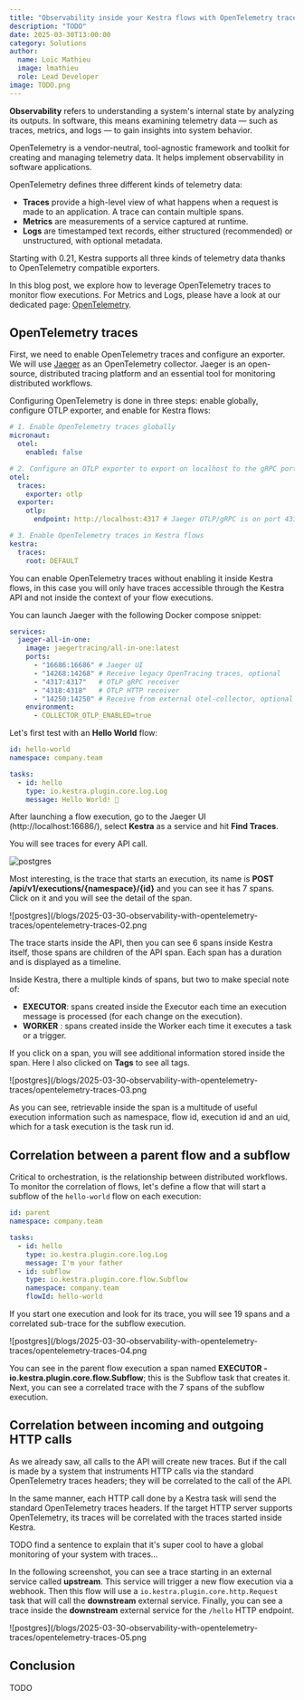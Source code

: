 ```yaml
---
title: "Observability inside your Kestra flows with OpenTelemetry traces"
description: "TODO"
date: 2025-03-30T13:00:00
category: Solutions
author:
  name: Loïc Mathieu
  image: lmathieu
  role: Lead Developer
image: TODO.png
---
```


**Observability** refers to understanding a system's internal state by analyzing its outputs. In software, this means examining telemetry data — such as traces, metrics, and logs — to gain insights into system behavior.

OpenTelemetry is a vendor-neutral, tool-agnostic framework and toolkit for creating and managing telemetry data. It helps implement observability in software applications.

OpenTelemetry defines three different kinds of telemetry data:
- **Traces** provide a high-level view of what happens when a request is made to an application. A trace can contain multiple spans.
- **Metrics** are measurements of a service captured at runtime.
- **Logs** are timestamped text records, either structured (recommended) or unstructured, with optional metadata.

Starting with 0.21, Kestra supports all three kinds of telemetry data thanks to OpenTelemetry compatible exporters.

In this blog post, we explore how to leverage OpenTelemetry traces to monitor flow executions. For Metrics and Logs, please have a look at our dedicated page: [OpenTelemetry](/docs/09.administrator-guide/open-telemetry).

## OpenTelemetry traces

First, we need to enable OpenTelemetry traces and configure an exporter. We will use [Jaeger](https://www.jaegertracing.io/) as an OpenTelemetry collector. Jaeger is an open-source, distributed tracing platform and an essential tool for monitoring distributed workflows.

Configuring OpenTelemetry is done in three steps: enable globally, configure OTLP exporter, and enable for Kestra flows:

```yaml
# 1. Enable OpenTelemetry traces globally
micronaut:
  otel:
    enabled: false

# 2. Configure an OTLP exporter to export on localhost to the gRPC port of Jaeger
otel:
  traces:
    exporter: otlp
  exporter:
    otlp:
      endpoint: http://localhost:4317 # Jaeger OTLP/gRPC is on port 4317

# 3. Enable OpenTelemetry traces in Kestra flows
kestra:
  traces:
    root: DEFAULT

```

You can enable OpenTelemetry traces without enabling it inside Kestra flows, in this case you will only have traces accessible through the Kestra API and not inside the context of your flow executions.

You can launch Jaeger with the following Docker compose snippet:

```yaml
services:
  jaeger-all-in-one:
    image: jaegertracing/all-in-one:latest
    ports:
      - "16686:16686" # Jaeger UI
      - "14268:14268" # Receive legacy OpenTracing traces, optional
      - "4317:4317"   # OTLP gRPC receiver
      - "4318:4318"   # OTLP HTTP receiver
      - "14250:14250" # Receive from external otel-collector, optional
    environment:
      - COLLECTOR_OTLP_ENABLED=true
```

Let's first test with an __Hello World__ flow:

```yaml
id: hello-world
namespace: company.team

tasks:
  - id: hello
    type: io.kestra.plugin.core.log.Log
    message: Hello World! 🚀
```

After launching a flow execution, go to the Jaeger UI (http://localhost:16686/), select **Kestra** as a service and hit **Find Traces**.

You will see traces for every API call.

![postgres](/blogs/2025-03-30-observability-with-opentelemetry-traces/opentelemetry-traces-01.png)

Most interesting, is the trace that starts an execution, its name is **POST /api/v1/executions/{namespace}/{id}** and you can see it has 7 spans. Click on it and you will see the detail of the span.

![postgres](/blogs/2025-03-30-observability-with-opentelemetry-traces/opentelemetry-traces-02.png

The trace starts inside the API, then you can see 6 spans inside Kestra itself, those spans are children of the API span. Each span has a duration and is displayed as a timeline.

Inside Kestra, there a multiple kinds of spans, but two to make special note of:
- **EXECUTOR**: spans created inside the Executor each time an execution message is processed (for each change on the execution).
- **WORKER** : spans created inside the Worker each time it executes a task or a trigger.

If you click on a span, you will see additional information stored inside the span. Here I also clicked on **Tags** to see all tags.

![postgres](/blogs/2025-03-30-observability-with-opentelemetry-traces/opentelemetry-traces-03.png

As you can see, retrievable inside the span is a multitude of useful execution information such as namespace, flow id, execution id and an uid, which for a task execution is the task run id.

## Correlation between a parent flow and a subflow

Critical to orchestration, is the relationship between distributed workflows. To monitor the correlation of flows, let's define a flow that will start a subflow of the `hello-world` flow on each execution:

```yaml
id: parent
namespace: company.team

tasks:
  - id: hello
    type: io.kestra.plugin.core.log.Log
    message: I'm your father
  - id: subflow
    type: io.kestra.plugin.core.flow.Subflow
    namespace: company.team
    flowId: hello-world
```

If you start one execution and look for its trace, you will see 19 spans and a correlated sub-trace for the subflow execution.

![postgres](/blogs/2025-03-30-observability-with-opentelemetry-traces/opentelemetry-traces-04.png

You can see in the parent flow execution a span named **EXECUTOR - io.kestra.plugin.core.flow.Subflow**; this is the Subflow task that creates it. Next, you can see a correlated trace with the 7 spans of the subflow execution.

## Correlation between incoming and outgoing HTTP calls

As we already saw, all calls to the API will create new traces. But if the call is made by a system that instruments HTTP calls via the standard OpenTelemetry traces headers; they will be correlated to the call of the API.

In the same manner, each HTTP call done by a Kestra task will send the standard OpenTelemetry traces headers. If the target HTTP server supports OpenTelemetry, its traces will be correlated with the traces started inside Kestra.

TODO find a sentence to explain that it's super cool to have a global monitoring of your system with traces...

In the following screenshot, you can see a trace starting in an external service called **upstream**.
This service will trigger a new flow execution via a webhook. Then this flow will use a `io.kestra.plugin.core.http.Request` task that will call the **downstream** external service.
Finally, you can see a trace inside the **downstream** external service for the `/hello` HTTP endpoint.

![postgres](/blogs/2025-03-30-observability-with-opentelemetry-traces/opentelemetry-traces-05.png

## Conclusion

TODO
